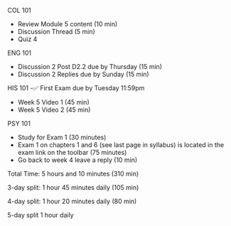 

COL 101
- Review Module 5 content (10 min)
- Discussion Thread (5 min)
- Quiz 4

ENG 101
- Discussion 2 Post D2.2 due by Thursday (15 min)
- Discussion 2 Replies due by Sunday (15 min)

HIS 101
-✅ First Exam due by Tuesday 11:59pm
- Week 5 Video 1 (45 min)
- Week 5 Video 2 (45 min)

PSY 101
- Study for Exam 1 (30 minutes)
- Exam 1 on chapters 1 and 6 (see last page in syllabus) is located in the exam link on the toolbar (75 minutes)
- Go back to week 4 leave a reply (10 min)

Total Time:
5 hours and 10 minutes (310 min)

3-day split:
1 hour 45 minutes daily (105 min)

4-day split:
1 hour 20 minutes daily (80 min)

5-day split
1 hour daily 